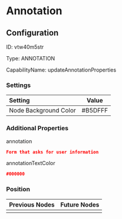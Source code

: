 # Annotation
## Configuration
ID:  vtw40m5str

Type: ANNOTATION 

CapabilityName: updateAnnotationProperties

### Settings
| Setting | Value  |
| :------------------------ | ---------------------------------------- |
| Node Background Color | #B5DFFF | 

 




### Additional Properties
annotation
 ```json 
Form that asks for user information
```


annotationTextColor
 ```json 
#000000
```




### Position
| Previous Nodes | Future Nodes |
| :------------- | ------------ |
|  |  |
